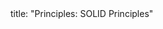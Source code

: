 <frontmatter>
title: "Principles: SOLID Principles"
</frontmatter>

<include src="unit-inPage-asFlat.md" boilerplate />